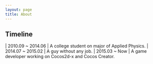 ```yaml
---
layout: page
title: About
---
```


## Timeline

| 2010.09 ~ 2014.06 | A college student on major of Applied Physics.
| 2014.07 ~ 2015.02 | A guy without any job.
| 2015.03 ~ Now     | A game developer working on Cocos2d-x and Cocos Creator.    
